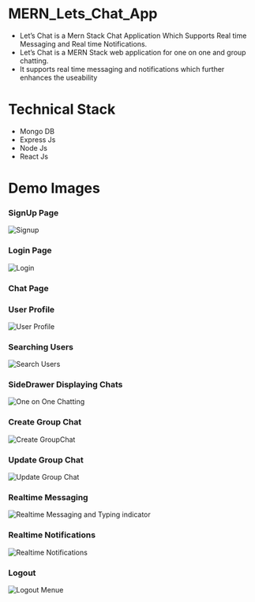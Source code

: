 # MERN_Lets_Chat_App

<ul>
<li>Let’s Chat is a Mern Stack Chat Application Which Supports Real time Messaging and Real time Notifications.</li>
<li>Let’s Chat is a MERN Stack web application for one on one and group chatting.</li>
<li>It supports real time messaging and notifications which further enhances the useability</li>
</ul>

# Technical Stack 

<ul>
<li>Mongo DB</li>
<li>Express Js</li>
<li>Node Js</li>
<li>React Js </li>
</ul>

# Demo Images

<h3>SignUp Page</h3>

![Signup](https://user-images.githubusercontent.com/81731490/180642714-431118aa-f642-47ea-a60d-f7be207507a5.jpg)


<h3>Login Page</h3>

![Login](https://user-images.githubusercontent.com/81731490/180642707-68d53784-2a48-47cf-9509-0adc4ed64dad.jpeg)


<h3>Chat Page</h3>



<h3>User Profile</h3>

![User Profile](https://user-images.githubusercontent.com/81731490/180642737-b01413b8-a177-4b30-942a-f32413209df3.jpeg)

<h3>Searching Users</h3>

![Search Users](https://user-images.githubusercontent.com/81731490/180642721-aa061c2c-d3b0-4bcb-8c94-ee9012873e56.jpeg)

<h3>SideDrawer Displaying Chats</h3>

![One on One Chatting](https://user-images.githubusercontent.com/81731490/180642760-7d56f3e5-f094-4047-954d-ee245c8854c0.jpeg)

<h3>Create Group Chat</h3>

![Create GroupChat](https://user-images.githubusercontent.com/81731490/180642668-09706276-84c9-4097-b3e1-e17f39b593b4.jpeg)

<h3>Update Group Chat</h3>

![Update Group Chat](https://user-images.githubusercontent.com/81731490/180642729-f36e7c23-f3b8-4847-bfdf-5b142dd295c8.jpeg)

<h3>Realtime Messaging</h3>

![Realtime Messaging and Typing indicator](https://user-images.githubusercontent.com/81731490/180642743-a07f8a73-cafa-4596-808d-9535dd98cec9.jpeg)

<h3>Realtime Notifications</h3>

![Realtime Notifications](https://user-images.githubusercontent.com/81731490/180642724-5ecd75e0-f466-42ac-87e9-72c90ecc10fc.jpeg)

<h3>Logout</h3>

![Logout Menue](https://user-images.githubusercontent.com/81731490/180642750-d0bb098a-7552-4a27-9b59-f173a1686787.jpeg)

